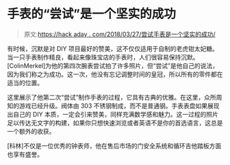# 手表的“尝试”是一个坚实的成功

> 原文:[https://hack aday . com/2018/03/27/尝试手表是一个坚实的成功/](https://hackaday.com/2018/03/27/attempt-at-wristwatch-is-a-solid-success/)

有时候，沉默是对 DIY 项目最好的赞美，这不仅仅适用于自制的老虎钳太妃糖。当一只手表制作精良，看起来像珠宝店的手表时，人们很容易保持沉默。[ColinMerkel]为他的第四次腕表尝试拍了许多照片，但“尝试”是他自己的说法，因为我们称之为成功。这一次，他没有忘记调整时间的皇冠，所以所有的零件都在适当的位置。

这里展示了他第二次“尝试”制作手表的过程，它具有古典的优雅。在这里，众所周知的游戏已经升级。阀体由 303 不锈钢制成，而不是普通钢。手表表盘如果展现出自己的 DIY 本质，一定会引来赞美，同样充满数学感和魅力。这一过程的照片足以传达无文字的构建，如果你只想快速浏览或者英语不是你的首选语言，这总是一个额外的收获。

[科林]不仅是一位优秀的钟表师，他在售后市场的门安全系统和循环吉他踏板方面也享有盛誉。